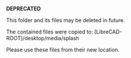 **DEPRECATED**

This folder and its files may be deleted in future.

The contained files were copied to:
[LibreCAD-ROOT]/desktop/media/splash

Please use these files from their new location.
